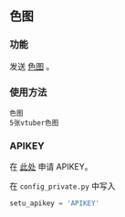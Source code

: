 色图
-------------

### 功能

发送 [色图](https://api.lolicon.app/#/setu) 。

### 使用方法

```plain
色图
5张vtuber色图
```

### APIKEY

在 [此处](https://api.lolicon.app/#/setu?id=apikey) 申请 APIKEY。

在 `config_private.py` 中写入

```python
setu_apikey = 'APIKEY'
```
